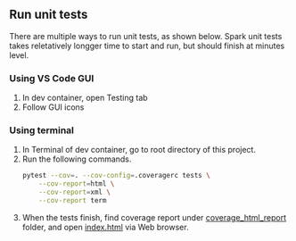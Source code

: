 ## Run unit tests
There are multiple ways to run unit tests, as shown below. Spark unit tests takes reletatively longger time to start and run, but should finish at minutes level.

### Using VS Code GUI
1. In dev container, open Testing tab
2. Follow GUI icons

### Using terminal
1. In Terminal of dev container, go to root directory of this project.
2. Run the following commands.
    ```sh
    pytest --cov=. --cov-config=.coveragerc tests \
        --cov-report=html \
        --cov-report=xml \
        --cov-report term
    ```    
3. When the tests finish, find coverage report under [coverage_html_report](coverage_html_report) folder, and open [index.html](coverage_html_report) via Web browser.
